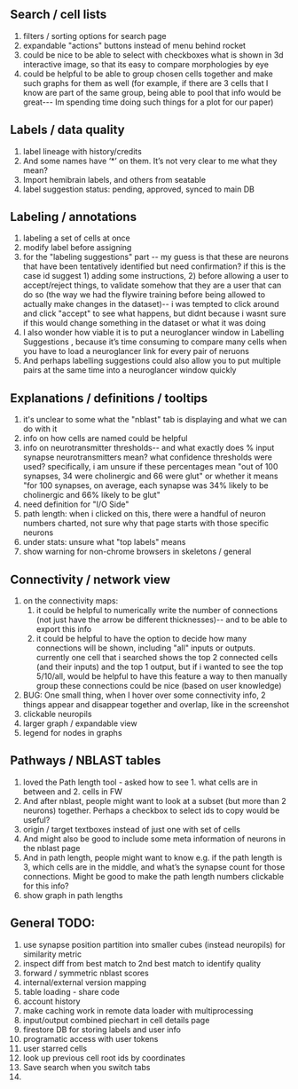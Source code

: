 ## Search / cell lists
1. filters / sorting options for search page
1. expandable "actions" buttons instead of menu behind rocket
1. could be nice to be able to select with checkboxes what is shown in 3d interactive image, so that its easy to compare morphologies by eye
1. could be helpful to be able to group chosen cells together and make such graphs for them as well (for example, if there are 3 cells that I know are
   part of the same group, being able to pool that info would be great--- Im spending time doing such things for a plot for our paper)

## Labels / data quality
1. label lineage with history/credits
1. And some names have ‘*’ on them. It’s not very clear to me what they mean?
1. Import hemibrain labels, and others from seatable
1. label suggestion status: pending, approved, synced to main DB

## Labeling / annotations
1. labeling a set of cells at once
1. modify label before assigning
1. for the "labeling suggestions" part -- my guess is that these are neurons that have been tentatively identified but need confirmation? if this is the case 
   id suggest 1) adding some instructions, 2) before allowing a user to accept/reject things, to validate somehow that they are a user that can do so 
   (the way we had the flywire training before being allowed to actually make changes in the dataset)-- i was tempted to click around and click 
   "accept" to see what happens, but didnt because i wasnt sure if this would change something in the dataset or what it was doing
1. I also wonder how viable it is to put a neuroglancer window in Labelling Suggestions , because it’s time consuming to
   compare many cells when you have to load a neuroglancer link for every pair of neruons
1. And perhaps labelling suggestions could also allow you to put multiple pairs at the same time into a neuroglancer window quickly

## Explanations / definitions / tooltips
1. it's unclear to some what the "nblast" tab is displaying and what we can do with it
1. info on how cells are named could be helpful
1. info on neurotransmitter thresholds-- and what exactly does % input synapse neurotransmitters mean? what confidence thresholds were used? specifically, i am unsure if these percentages mean "out of 100 synapses, 34 were cholinergic and 66 were glut" or whether it means "for 100 synapses, on average, each synapse was 34% likely to be cholinergic and  66% likely to be glut"
1. need definition for "I/O Side"
1. path length: when i clicked on this, there were a handful of neuron numbers charted, not sure why that page starts with those specific neurons
1. under stats: unsure what "top labels" means
1. show warning for non-chrome browsers in skeletons / general

## Connectivity / network view
1. on the connectivity maps:
   1. it could be helpful to numerically write the number of connections (not just have the arrow be different thicknesses)-- and to be able to export this info
   1. it could be helpful to have the option to decide how many connections will be shown, including "all" inputs or outputs. currently one cell that 
      i searched shows the top 2 connected cells (and their inputs) and the top 1 output, but if i wanted to see the top 5/10/all, would be helpful to have this feature 
      a way to then manually  group these connections could be nice (based on user knowledge)
1. BUG: One small thing, when I hover over some connectivity info, 2 things appear and disappear together and overlap, like in the screenshot
1. clickable neuropils
1. larger graph / expandable view
1. legend for nodes in graphs

## Pathways / NBLAST tables
1. loved the Path length tool - asked how to see 1. what cells are in between and 2. cells in FW
1. And after nblast, people might want to look at a subset (but more than 2 neurons) together. Perhaps a checkbox to select ids to copy would be useful?
1. origin / target textboxes instead of just one with set of cells
1. And might also be good to include some meta information of neurons in the nblast page
1. And in path length, people might want to know e.g. if the path length is 3, which cells are in the middle, and what’s 
   the synapse count for those connections. Might be good to make the path length numbers clickable for this info?
1. show graph in path lengths

## General TODO:
1. use synapse position partition into smaller cubes (instead neuropils) for similarity metric
1. inspect diff from best match to 2nd best match to identify quality
1. forward / symmetric nblast scores
1. internal/external version mapping
1. table loading - share code
1. account history
1. make caching work in remote data loader with multiprocessing
1. input/output combined piechart in cell details page
1. firestore DB for storing labels and user info
1. programatic access with user tokens
1. user starred cells
1. look up previous cell root ids by coordinates
2. Save search when you switch tabs
3. 
